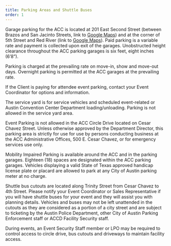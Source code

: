 ```yaml
---
title: Parking Areas and Shuttle Buses
order: 1
---
```


Garage parking for the ACC is located at 201 East Second Street (between Brazos and San Jacinto Streets, link to [Google Maps](https://www.google.com/maps/dir//Parking+garage+for+E+2nd+and+San+Jacinto,+201+E+2nd+St,+Austin,+TX+78701/@30.2635333,-97.744625,17z/data=!4m9!4m8!1m0!1m5!1m1!1s0x8644b507ee359b09:0xd042d14a76493754!2m2!1d-97.7424309!2d30.2635287!3e0)) and at the corner of 5th Street and Red River (link to [Google Maps](https://www.google.com/maps/dir/30.265344,-97.7313792/601+East+5th+Street,+Austin,+TX/@30.2657916,-97.7385385,16z/data=!3m1!4b1!4m9!4m8!1m1!4e1!1m5!1m1!1s0x8644b5a604c664b7:0x456ce3291b08003f!2m2!1d-97.7372265!2d30.2653689)). Paid parking is a variable rate and payment is collected upon exit of the garages. Unobstructed height clearance throughout the ACC parking garages is six feet, eight inches (6’8”).

Parking is charged at the prevailing rate on move-in, show and move-out days. Overnight parking is permitted at the ACC garages at the prevailing rate.

If the Client is paying for attendee event parking, contact your Event Coordinator for options and information. 

The service yard is for service vehicles and scheduled event-related or Austin Convention Center Department loading/unloading. Parking is not allowed in the service yard area.

Event Parking is not allowed in the ACC Circle Drive located on Cesar Chavez Street. Unless otherwise approved by the Department Director, this parking area is strictly for use for use by persons conducting business at the ACC Administrative Offices, 500 E. Cesar Chavez, or for emergency services use only.

Mobility Impaired Parking is available around the ACC and in the parking garages. Eighteen (18) spaces are designated within the ACC parking garages. Vehicles displaying a valid State of Texas approved handicap license plate or placard are allowed to park at any City of Austin parking meter at no charge.

Shuttle bus cutouts are located along Trinity Street from Cesar Chavez to 4th Street. Please notify your Event Coordinator or Sales Representative if you will have shuttle buses for your event and they will assist you with planning details. Vehicles and buses may not be left unattended in the cutouts as they are considered as a portion of a city street and are subject to ticketing by the Austin Police Department, other City of Austin Parking Enforcement staff or ACCD Facility Security staff.

During events, an Event Security Staff member or LPO may be required to control access to circle drive, bus cutouts and driveways to maintain facility access.
